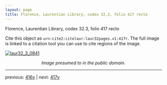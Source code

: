 ```yaml
---
layout: page
title: Florence, Laurentian Library, codex 32.3, folio 417 recto
---
```


Florence, Laurentian Library, codex 32.3, folio 417 recto

Cite this object as `urn:cite2:citelaur:laur32pages.v1:417r`.  The full image is linked to a citation tool you can use to cite regions of the image.

[![laur32_3_0841](http://www.homermultitext.org/iipsrv?IIIF=/project/homer/pyramidal/deepzoom/citelaur/laur32imgs/v1/laur32_3_0841.tif/full/800,/0/default.jpg)](http://www.homermultitext.org/ict2/?urn=urn:cite2:citelaur:laur32imgs.v1:laur32_3_0841) 

<p style="text-align: center; font-style: italic;">Image presumed to in the public domain.</p>

---

previous: [416v](../416v/) | next: [417v](../417v/)